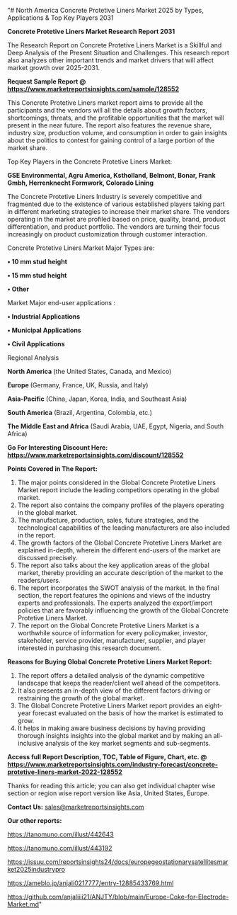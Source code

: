 "# North America Concrete Protetive Liners Market 2025 by Types, Applications & Top Key Players 2031

<strong>Concrete Protetive Liners Market Research Report 2031</strong>

The Research Report on Concrete Protetive Liners Market is a Skillful and Deep Analysis of the Present Situation and Challenges. This research report also analyzes other important trends and market drivers that will affect market growth over 2025-2031.

<strong>Request Sample Report @ <a href=https://www.marketreportsinsights.com/sample/128552>https://www.marketreportsinsights.com/sample/128552</a></strong>

This Concrete Protetive Liners market report aims to provide all the participants and the vendors will all the details about growth factors, shortcomings, threats, and the profitable opportunities that the market will present in the near future. The report also features the revenue share, industry size, production volume, and consumption in order to gain insights about the politics to contest for gaining control of a large portion of the market share.

Top Key Players in the Concrete Protetive Liners Market:

<strong>GSE Environmental, Agru America, Kstholland, Belmont, Bonar, Frank Gmbh, Herrenknecht Formwork, Colorado Lining</strong>

The Concrete Protetive Liners Industry is severely competitive and fragmented due to the existence of various established players taking part in different marketing strategies to increase their market share. The vendors operating in the market are profiled based on price, quality, brand, product differentiation, and product portfolio. The vendors are turning their focus increasingly on product customization through customer interaction.

Concrete Protetive Liners Market Major Types are:

<strong>• 10 mm stud height

• 15 mm stud height

• Other</strong>

Market Major end-user applications :

<strong>• Industrial Applications

• Municipal Applications

• Civil Applications</strong>

Regional Analysis

</u><strong><b>North America</b></strong> (the United States, Canada, and Mexico)

<strong><b>Europe </b></strong>(Germany, France, UK, Russia, and Italy)

<strong><b>Asia-Pacific</b></strong> (China, Japan, Korea, India, and Southeast Asia)

<strong><b>South America</b></strong> (Brazil, Argentina, Colombia, etc.)

<strong><b>The Middle East and Africa</b></strong> (Saudi Arabia, UAE, Egypt, Nigeria, and South Africa)

<strong>Go For Interesting Discount Here: <a href=https://www.marketreportsinsights.com/discount/128552>https://www.marketreportsinsights.com/discount/128552</a></strong>

<strong>Points Covered in The Report:</strong>
<ol>
  <li>The major points considered in the Global Concrete Protetive Liners Market report include the leading competitors operating in the global market.</li>
  <li>The report also contains the company profiles of the players operating in the global market.</li>
  <li>The manufacture, production, sales, future strategies, and the technological capabilities of the leading manufacturers are also included in the report.</li>
  <li>The growth factors of the Global Concrete Protetive Liners Market are explained in-depth, wherein the different end-users of the market are discussed precisely.</li>
  <li>The report also talks about the key application areas of the global market, thereby providing an accurate description of the market to the readers/users.</li>
  <li>The report incorporates the SWOT analysis of the market. In the final section, the report features the opinions and views of the industry experts and professionals. The experts analyzed the export/import policies that are favorably influencing the growth of the Global Concrete Protetive Liners Market.</li>
  <li>The report on the Global Concrete Protetive Liners Market is a worthwhile source of information for every policymaker, investor, stakeholder, service provider, manufacturer, supplier, and player interested in purchasing this research document.</li>
</ol>
<strong>Reasons for Buying Global Concrete Protetive Liners Market Report:</strong>

<ol>
  <li>The report offers a detailed analysis of the dynamic competitive landscape that keeps the reader/client well ahead of the competitors.</li>
  <li>It also presents an in-depth view of the different factors driving or restraining the growth of the global market.</li>
  <li>The Global Concrete Protetive Liners Market report provides an eight-year forecast evaluated on the basis of how the market is estimated to grow.</li>
  <li>It helps in making aware business decisions by having providing thorough insights insights into the global market and by making an all-inclusive analysis of the key market segments and sub-segments.</li>
</ol>
<strong>Access full Report Description, TOC, Table of Figure, Chart, etc. @ <a href=https://www.marketreportsinsights.com/industry-forecast/concrete-protetive-liners-market-2022-128552>https://www.marketreportsinsights.com/industry-forecast/concrete-protetive-liners-market-2022-128552</a></strong>


Thanks for reading this article; you can also get individual chapter wise section or region wise report version like Asia, United States, Europe.

<strong>Contact Us:</strong>
sales@marketreportsinsights.com

<strong>Our other reports:</strong>

<a href=https://tanomuno.com/illust/442643>https://tanomuno.com/illust/442643</a>

<a href=https://tanomuno.com/illust/443192>https://tanomuno.com/illust/443192</a>

<a href=https://issuu.com/reportsinsights24/docs/europegeostationarysatellitesmarket2025industrypro>https://issuu.com/reportsinsights24/docs/europegeostationarysatellitesmarket2025industrypro</a>

<a href=https://ameblo.jp/anjali0217777/entry-12885433769.html>https://ameblo.jp/anjali0217777/entry-12885433769.html</a>

<a href=https://github.com/anjaliiii21/ANJTY/blob/main/Europe-Coke-for-Electrode-Market.md>https://github.com/anjaliiii21/ANJTY/blob/main/Europe-Coke-for-Electrode-Market.md</a>"
